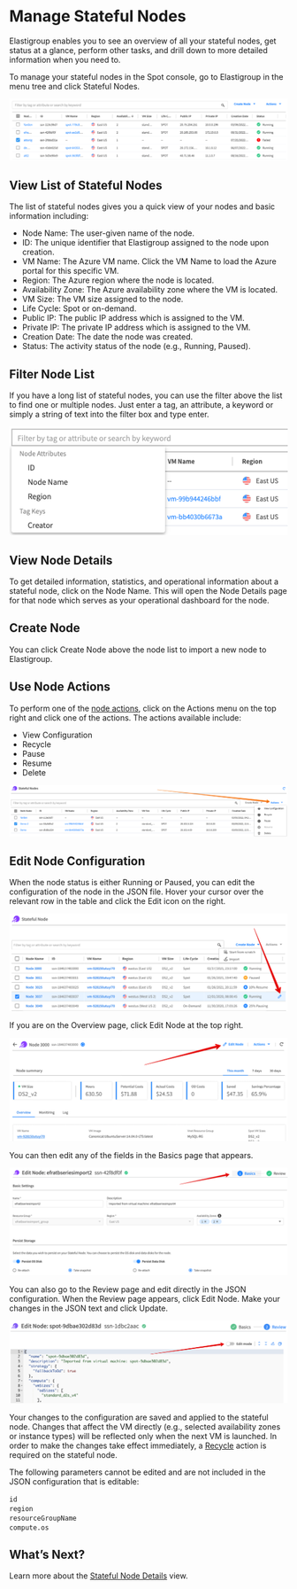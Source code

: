 # Manage Stateful Nodes

Elastigroup enables you to see an overview of all your stateful nodes, get status at a glance, perform other tasks, and drill down to more detailed information when you need to.

To manage your stateful nodes in the Spot console, go to Elastigroup in the menu tree and click Stateful Nodes.

<img src="/elastigroup/_media/azure-manage-stateful-nodes-01b.png" />

## View List of Stateful Nodes

The list of stateful nodes gives you a quick view of your nodes and basic information including:
- Node Name: The user-given name of the node.
- ID: The unique identifier that Elastigroup assigned to the node upon creation.
- VM Name: The Azure VM name. Click the VM Name to load the Azure portal for this specific VM.
- Region: The Azure region where the node is located.
- Availability Zone: The Azure availability zone where the VM is located.
- VM Size: The VM size assigned to the node.
- Life Cycle: Spot or on-demand.
- Public IP: The public IP address which is assigned to the VM.
- Private IP: The private IP address which is assigned to the VM.
- Creation Date: The date the node was created.
- Status: The activity status of the node (e.g., Running, Paused).

## Filter Node List

If you have a long list of stateful nodes, you can use the filter above the list to find one or multiple nodes. Just enter a tag, an attribute, a keyword or simply a string of text into the filter box and type enter.

<img src="/elastigroup/_media/azure-manage-stateful-nodes-02.png" />

## View Node Details

To get detailed information, statistics, and operational information about a stateful node, click on the Node Name. This will open the Node Details page for that node which serves as your operational dashboard for the node.

## Create Node

You can click Create Node above the node list to import a new node to Elastigroup.

## Use Node Actions

To perform one of the [node actions](elastigroup/features-azure/stateful-nodes/actions), click on the Actions menu on the top right and click one of the actions. The actions available include:
- View Configuration
- Recycle
- Pause
- Resume
- Delete

<img src="/elastigroup/_media/azure-manage-stateful-nodes-03a.png" />

## Edit Node Configuration

When the node status is either Running or Paused, you can edit the configuration of the node in the JSON file. Hover your cursor over the relevant row in the table and click the Edit icon on the right.

<img src="/elastigroup/_media/azure-manage-stateful-nodes-04.png" />

If you are on the Overview page, click Edit Node at the top right.

<img src="/elastigroup/_media/azure-manage-stateful-nodes-04-1.png" />

You can then edit any of the fields in the Basics page that appears.

<img src="/elastigroup/_media/azure-manage-stateful-nodes-05.png" />

You can also go to the Review page and edit directly in the JSON configuration. When the Review page appears, click Edit Node. Make your changes in the JSON text and click Update.

<img src="/elastigroup/_media/azure-manage-stateful-nodes-06a.png" />

Your changes to the configuration are saved and applied to the stateful node. Changes that affect the VM directly (e.g., selected availability zones or instance types) will be reflected only when the next VM is launched. In order to make the changes take effect immediately, a [Recycle](elastigroup/features-azure/stateful-nodes/actions?id=recycle) action is required on the stateful node.

The following parameters cannot be edited and are not included in the JSON configuration that is editable:

`id`<br>
`region`<br>
`resourceGroupName`<br>
`compute.os`

## What’s Next?

Learn more about the [Stateful Node Details](elastigroup/tutorials-azure/use-stateful-nodes/view-details) view.
